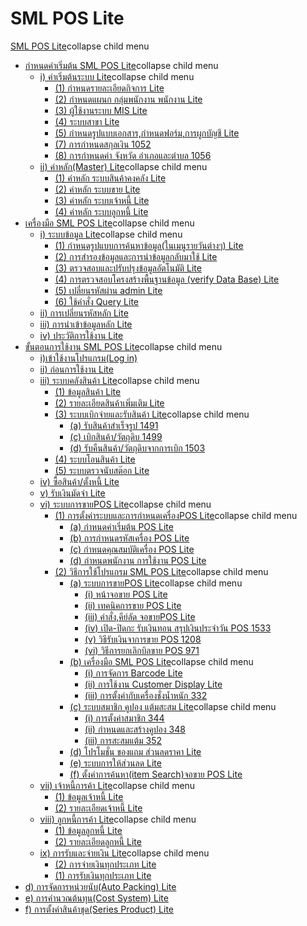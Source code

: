 # SML POS Lite

[SML POS Lite](http://www.smlaccount.com/manual/?page_id=1114)collapse child
menu

  * [กำหนดค่าเริ่มต้น SML POS Lite](http://www.smlaccount.com/manual/?page_id=2126)collapse child menu
    * [i) ค่าเริ่มต้นระบบ Lite](http://www.smlaccount.com/manual/?page_id=3414)collapse child menu
      * [(1) กำหนดรายละเอียดกิจการ Lite](http://www.smlaccount.com/manual/?page_id=3418)
      * [(2) กำหนดแผนก กลุ่มพนักงาน พนักงาน Lite](http://www.smlaccount.com/manual/?page_id=3422)
      * [(3) ผู้ใช้งานระบบ MIS Lite](http://www.smlaccount.com/manual/?page_id=3426)
      * [(4) ระบบสาขา Lite](http://www.smlaccount.com/manual/?page_id=3430)
      * [(5) กำหนดรูปแบบเอกสาร,กำหนดฟอร์ม,การผูกบัญชี Lite](http://www.smlaccount.com/manual/?page_id=3434)
      * [(7) การกำหนดสกุลเงิน 1052](http://www.smlaccount.com/manual/?page_id=3438)
      * [(8) การกำหนดค่า จังหวัด อำเภอและตำบล 1056](http://www.smlaccount.com/manual/?page_id=3442)
    * [ii) ค่าหลัก(Master) Lite](http://www.smlaccount.com/manual/?page_id=3454)collapse child menu
      * [(1) ค่าหลัก ระบบสินค้าคงคลัง Lite](http://www.smlaccount.com/manual/?page_id=3458)
      * [(2) ค่าหลัก ระบบขาย Lite](http://www.smlaccount.com/manual/?page_id=3462)
      * [(3) ค่าหลัก ระบบเจ้าหนี้ Lite](http://www.smlaccount.com/manual/?page_id=3466)
      * [(4) ค่าหลัก ระบบลูกหนี้ Lite](http://www.smlaccount.com/manual/?page_id=3470)
  * [เครื่องมือ SML POS Lite](http://www.smlaccount.com/manual/?page_id=2130)collapse child menu
    * [i) ระบบข้อมูล Lite](http://www.smlaccount.com/manual/?page_id=3484)collapse child menu
      * [(1) กำหนดรูปแบบการค้นหาข้อมูล(ในเมนูรายวันต่างๆ) Lite](http://www.smlaccount.com/manual/?page_id=3488)
      * [(2) การสำรองข้อมูลและการนำข้อมูลกลับมาใช้ Lite](http://www.smlaccount.com/manual/?page_id=3492)
      * [(3) ตรวจสอบและปรับปรุงข้อมูลอัตโนมัติ Lite](http://www.smlaccount.com/manual/?page_id=3496)
      * [(4) การตรวจสอบโครงสร้างพื้นฐานข้อมูล (verify Data Base) Lite](http://www.smlaccount.com/manual/?page_id=3500)
      * [(5) เปลี่ยนรหัสผ่าน admin Lite](http://www.smlaccount.com/manual/?page_id=3504)
      * [(6) ใช้คำสั่ง Query Lite](http://www.smlaccount.com/manual/?page_id=3508)
    * [ii) การเปลี่ยนรหัสหลัก Lite](http://www.smlaccount.com/manual/?page_id=3512)
    * [iii) การนำเข้าข้อมูลหลัก Lite](http://www.smlaccount.com/manual/?page_id=3516)
    * [iv) ประวัติการใช้งาน Lite](http://www.smlaccount.com/manual/?page_id=3520)
  * [ขั้นตอนการใช้งาน SML POS Lite](http://www.smlaccount.com/manual/?page_id=2134)collapse child menu
    * [i)เข้าใช้งานโปรแกรม(Log in)](http://www.smlaccount.com/manual/?page_id=3534)
    * [ii) ก่อนการใช้งาน Lite](http://www.smlaccount.com/manual/?page_id=3538)
    * [iii) ระบบคลังสินค้า Lite](http://www.smlaccount.com/manual/?page_id=3542)collapse child menu
      * [(1) ข้อมูลสินค้า Lite](http://www.smlaccount.com/manual/?page_id=3546)
      * [(2) รายละเอียดสินค้าเพิ่มเติม Lite](http://www.smlaccount.com/manual/?page_id=3550)
      * [(3) ระบบเบิกจ่ายและรับสินค้า Lite](http://www.smlaccount.com/manual/?page_id=3558)collapse child menu
        * [(a) รับสินค้าสำเร็จรูป 1491](http://www.smlaccount.com/manual/?page_id=3554)
        * [(c) เบิกสินค้า/วัตถุดิบ 1499](http://www.smlaccount.com/manual/?page_id=3562)
        * [(d) รับคืนสินค้า/วัตถุดิบจากการเบิก 1503](http://www.smlaccount.com/manual/?page_id=3566)
      * [(4) ระบบโอนสินค้า Lite](http://www.smlaccount.com/manual/?page_id=3570)
      * [(5) ระบบตรวจนับสต๊อก Lite](http://www.smlaccount.com/manual/?page_id=3574)
    * [iv) ซื้อสินค้า/ตั้งหนี้ Lite](http://www.smlaccount.com/manual/?page_id=3589)
    * [v) รับเงินมัดจำ Lite](http://www.smlaccount.com/manual/?page_id=3597)
    * [vi) ระบบการขายPOS Lite](http://www.smlaccount.com/manual/?page_id=3610)collapse child menu
      * [(1) การตั้งค่าระบบและการกำหนดเครื่องPOS Lite](http://www.smlaccount.com/manual/?page_id=3615)collapse child menu
        * [(a) กำหนดค่าเริ่มต้น POS Lite](http://www.smlaccount.com/manual/?page_id=3619)
        * [(b) การกำหนดรหัสเครื่อง POS Lite](http://www.smlaccount.com/manual/?page_id=3623)
        * [(c) กำหนดคุณสมบัติเครื่อง POS Lite](http://www.smlaccount.com/manual/?page_id=3627)
        * [(d) กำหนดพนักงาน การใช้งาน POS Lite](http://www.smlaccount.com/manual/?page_id=3631)
      * [(2) วิธีการใช้โปรแกรม SML POS Lite](http://www.smlaccount.com/manual/?page_id=3642)collapse child menu
        * [(a) ระบบการขายPOS Lite](http://www.smlaccount.com/manual/?page_id=3678)collapse child menu
          * [(i) หน้าจอขาย POS Lite](http://www.smlaccount.com/manual/?page_id=3646)
          * [(ii) เทคนิคการขาย POS Lite](http://www.smlaccount.com/manual/?page_id=3650)
          * [(iii) คำสั่ง,คีย์ลัด จอขายPOS Lite](http://www.smlaccount.com/manual/?page_id=3654)
          * [(iv) เปิด-ปิดกะ รับเงินทอน สรุปเงินประจำวัน POS 1533](http://www.smlaccount.com/manual/?page_id=3658)
          * [(v) วิธีรับเงินจาการขาย POS 1208](http://www.smlaccount.com/manual/?page_id=3662)
          * [(vi) วิธีการยกเลิกบิลขาย POS 971](http://www.smlaccount.com/manual/?page_id=3666)
        * [(b) เครื่องมือ SML POS Lite](http://www.smlaccount.com/manual/?page_id=3682)collapse child menu
          * [(i) การจัดการ Barcode Lite](http://www.smlaccount.com/manual/?page_id=3686)
          * [(ii) การใช้งาน Customer Display Lite](http://www.smlaccount.com/manual/?page_id=3690)
          * [(iii) การตั้งค่ากับเครื่องชั่งน้ำหนัก 332](http://www.smlaccount.com/manual/?page_id=3694)
        * [(c) ระบบสมาชิก คูปอง แต้มสะสม Lite](http://www.smlaccount.com/manual/?page_id=3698)collapse child menu
          * [(i) การตั้งค่าสมาชิก 344](http://www.smlaccount.com/manual/?page_id=3702)
          * [(ii) กำหนดและสร้างคูปอง 348](http://www.smlaccount.com/manual/?page_id=3706)
          * [(iii) การสะสมแต้ม 352](http://www.smlaccount.com/manual/?page_id=3710)
        * [(d) โปรโมชั่น ของแถม ส่วนลดราคา Lite](http://www.smlaccount.com/manual/?page_id=3714)
        * [(e) ระบบการให้ส่วนลด Lite](http://www.smlaccount.com/manual/?page_id=3718)
        * [(f) ตั้งค่าการค้นหา(item Search)จอขาย POS Lite](http://www.smlaccount.com/manual/?page_id=3722)
    * [vii) เจ้าหนี้การค้า Lite](http://www.smlaccount.com/manual/?page_id=3750)collapse child menu
      * [(1) ข้อมูลเจ้าหนี้ Lite](http://www.smlaccount.com/manual/?page_id=3754)
      * [(2) รายละเอียดเจ้าหนี้ Lite](http://www.smlaccount.com/manual/?page_id=3758)
    * [viii) ลูกหนี้การค้า Lite](http://www.smlaccount.com/manual/?page_id=3738)collapse child menu
      * [(1) ข้อมูลลูกหนี้ Lite](http://www.smlaccount.com/manual/?page_id=3742)
      * [(2) รายละเอียดลูกหนี้ Lite](http://www.smlaccount.com/manual/?page_id=3746)
    * [ix) การรับและจ่ายเงิน Lite](http://www.smlaccount.com/manual/?page_id=3768)collapse child menu
      * [(2) การจ่ายเงินทุกประเภท Lite](http://www.smlaccount.com/manual/?page_id=3776)
      * [(1) การรับเงินทุกประเภท Lite](http://www.smlaccount.com/manual/?page_id=3772)
  * [d) การจัดการหน่วยนับ(Auto Packing) Lite](http://www.smlaccount.com/manual/?page_id=3780)
  * [e) การคำนวณต้นทุน(Cost System) Lite](http://www.smlaccount.com/manual/?page_id=3784)
  * [f) การตั้งค่าสินค้าชุด(Series Product) Lite](http://www.smlaccount.com/manual/?page_id=3788)

